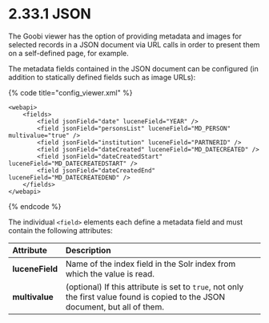 # 2.33.1 JSON

The Goobi viewer has the option of providing metadata and images for selected records in a JSON document via URL calls in order to present them on a self-defined page, for example. 

The metadata fields contained in the JSON document can be configured \(in addition to statically defined fields such as image URLs\):

{% code title="config\_viewer.xml" %}
```markup
<webapi>
    <fields>
        <field jsonField="date" luceneField="YEAR" />
        <field jsonField="personsList" luceneField="MD_PERSON" multivalue="true" />
        <field jsonField="institution" luceneField="PARTNERID" />
        <field jsonField="dateCreated" luceneField="MD_DATECREATED" />
        <field jsonField="dateCreatedStart" luceneField="MD_DATECREATEDSTART" />
        <field jsonField="dateCreatedEnd" luceneField="MD_DATECREATEDEND" />
    </fields>
</webapi>
```
{% endcode %}

The individual `<field>` elements each define a metadata field and must contain the following attributes:

| **Attribute** | Description |
| :--- | :--- |
| **luceneField** | Name of the index field in the Solr index from which the value is read. |
| **multivalue** | \(optional\) If this attribute is set to `true`, not only the first value found is copied to the JSON document, but all of them. |

